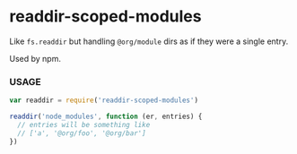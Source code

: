 # readdir-scoped-modules

Like `fs.readdir` but handling `@org/module` dirs as if they were
a single entry.

Used by npm.

###  USAGE

```javascript
var readdir = require('readdir-scoped-modules')

readdir('node_modules', function (er, entries) {
  // entries will be something like
  // ['a', '@org/foo', '@org/bar']
})
```
